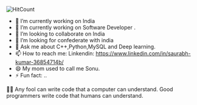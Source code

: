 
![HitCount](http://hits.dwyl.com/saurabhkumarsaurabhkumar/saurabhkumarsaurabhkumar.svg)

- 🔭 I’m currently working on India
- 🌱 I’m currently working on Software Developer .
- 👯 I’m looking to collaborate on India
- 🤔 I’m looking for confederate with india 
- 💬 Ask me about C++,Python,MySQL and Deep learning.
- 📫 How to reach me: Linkendin: https://www.linkedin.com/in/saurabh-kumar-36854714b/ 
- 😄 My mom used to call me Sonu.
- ⚡ Fun fact: ..



👨‍💻 Any fool can write code that a computer can understand. Good programmers write code that humans can understand.

<!-- <img src="https://github-readme-stats.vercel.app/api?username=saurabhkumarsaurabhkumar&&show_icons=true&title_color=ffffff&icon_color=bb2acf&text_color=daf7dc&bg_color=151515"> -->
